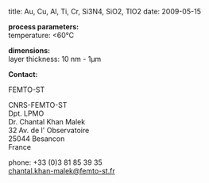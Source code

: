 title: Au, Cu, Al, Ti, Cr, Si3N4, SiO2, TlO2
date: 2009-05-15 

__process parameters:__  	
temperature:	<60°C
	
__dimensions:__  	
layer thickness:	10 nm - 1µm
<!--break-->
__Contact:__

FEMTO-ST

CNRS-FEMTO-ST  
Dpt. LPMO  
Dr. Chantal Khan Malek  
32 Av. de l' Observatoire  
25044 Besancon  
France

phone: +33 (0)3 81 85 39 35  
chantal.khan-malek@femto-st.fr